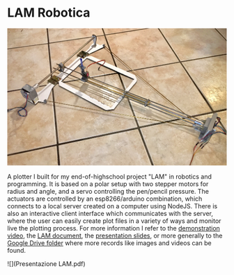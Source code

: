 # LAM Robotica

![](LAM/Records/foto%20componenti/Main.JPG)

A plotter I built for my end-of-highschool project "LAM" in robotics and programming. It is based on a polar setup with two stepper motors for radius and angle, and a servo controlling the pen/pencil pressure. The actuators are controlled by an esp8266/arduino combination, which connects to a local server created on a computer using NodeJS. There is also an interactive client interface which communicates with the server, where the user can easily create plot files in a variety of ways and monitor live the plotting process. For more information I refer to the [demonstration video](https://youtu.be/YZUVihPjlJg), the [LAM document](https://docs.google.com/document/d/1yufAzvm-YmBF5FJW-CDQHOr3H1Efvr5cywDJvZXltzI/edit?usp=sharing), the [presentation slides](https://docs.google.com/presentation/d/1ybNW9f366qOdg-vAGhiV8jnD6vP20Fr81bRC0PI2Oig/edit?usp=sharing), or more generally to the [Google Drive folder](https://drive.google.com/drive/folders/1wct3qKXmZ5XBtKPVcveJ319wTMBxPO_R?usp=share_link) where more records like images and videos can be found.

![](Presentazione LAM.pdf)
